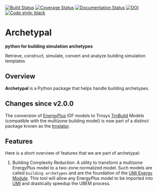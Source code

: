 [![Build Status](https://github.com/samuelduchesne/archetypal/actions/workflows/python-package.yml/badge.svg?branch=master)](https://github.com/samuelduchesne/archetypal/actions/workflows/python-package.yml)
[![Coverage Status](https://coveralls.io/repos/github/samuelduchesne/archetypal/badge.svg)](https://coveralls.io/github/samuelduchesne/archetypal)
[![Documentation Status](https://readthedocs.org/projects/archetypal/badge/?version=latest)](https://archetypal.readthedocs.io/en/latest/?badge=latest)
[![DOI](https://joss.theoj.org/papers/10.21105/joss.01833/status.svg)](https://doi.org/10.21105/joss.01833)
[![Code style: black](https://img.shields.io/badge/code%20style-black-000000.svg)](https://github.com/psf/black)

# Archetypal

**python for building simulation archetypes**

Retrieve, construct, simulate, convert and analyze building simulation templates

## Overview

**Archetypal** is a Python package that helps handle building archetypes.

## Changes since v2.0.0

The conversion of [EnergyPlus](https://energyplus.net) IDF models to Trnsys
[TrnBuild](http://www.trnsys.com/features/suite-of-tools.php.html) Models (compatible with
the multizone building model) is now part of a distinct package known as the
[trnslator](https://github.com/louisleroy5/trnslator).

## Features

Here is a short overview of features that we are part of archetypal:

1. Building Complexity Reduction: A utility to transform a multizone EnergyPlus model to a
   two-zone normalized model. Such models are called `building archetypes` and are the
   foundation of the
   [UMI Energy Module](https://umidocs.readthedocs.io/en/latest/docs/model-setup-template.html).
   This tool will allow any EnergyPlus model to be imported into
   [UMI](http://web.mit.edu/sustainabledesignlab/projects/umi/index.html) and drastically
   speedup the UBEM process.

